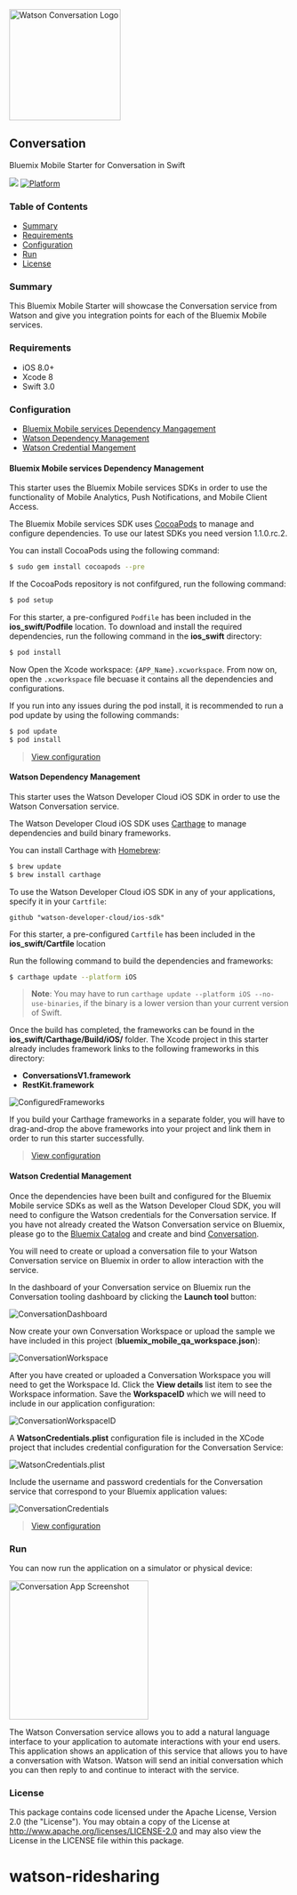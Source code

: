 <img src="https://bluemixassets.eu-gb.mybluemix.net/api/Products/image/logos/conversation.svg?key=[starter-watson-conversation]&event=readme-image-view" alt="Watson Conversation Logo" width="200px"/>

## Conversation
Bluemix Mobile Starter for Conversation in Swift

[![](https://img.shields.io/badge/bluemix-powered-blue.svg)](https://bluemix.net)
[![Platform](https://img.shields.io/badge/platform-ios_swift-lightgrey.svg?style=flat)](https://developer.apple.com/swift/)

### Table of Contents
* [Summary](#summary)
* [Requirements](#requirements)
* [Configuration](#configuration)
* [Run](#run)
* [License](#license)

### Summary
This Bluemix Mobile Starter will showcase the Conversation service from Watson and give you integration points for each of the Bluemix Mobile services.

### Requirements
* iOS 8.0+
* Xcode 8
* Swift 3.0

### Configuration
* [Bluemix Mobile services Dependency Mangagement](#bluemix-mobile-services-dependency-management)
* [Watson Dependency Management](#watson-dependency-management)
* [Watson Credential Mangement](#watson-credential-management)

#### Bluemix Mobile services Dependency Management
This starter uses the Bluemix Mobile services SDKs in order to use the functionality of Mobile Analytics, Push Notifications, and Mobile Client Access.

The Bluemix Mobile services SDK uses [CocoaPods](https://cocoapods.org/) to manage and configure dependencies. To use our latest SDKs you need version 1.1.0.rc.2.

You can install CocoaPods using the following command:

```bash
$ sudo gem install cocoapods --pre
```

If the CocoaPods repository is not confifgured, run the following command:

```bash
$ pod setup
```

For this starter, a pre-configured `Podfile` has been included in the **ios_swift/Podfile** location. To download and install the required dependencies, run the following command in the **ios_swift** directory:

```bash
$ pod install
```
Now Open the Xcode workspace: `{APP_Name}.xcworkspace`. From now on, open the `.xcworkspace` file becuase it contains all the dependencies and configurations.

If you run into any issues during the pod install, it is recommended to run a pod update by using the following commands:

```bash
$ pod update
$ pod install
```

> [View configuration](#configuration)

#### Watson Dependency Management
This starter uses the Watson Developer Cloud iOS SDK in order to use the Watson Conversation service.

The Watson Developer Cloud iOS SDK uses [Carthage](https://github.com/Carthage/Carthage) to manage dependencies and build binary frameworks.

You can install Carthage with [Homebrew](http://brew.sh/):

```bash
$ brew update
$ brew install carthage
```

To use the Watson Developer Cloud iOS SDK in any of your applications, specify it in your `Cartfile`:

```
github "watson-developer-cloud/ios-sdk"
```

For this starter, a pre-configured `Cartfile` has been included in the **ios_swift/Cartfile** location

Run the following command to build the dependencies and frameworks:

```bash
$ carthage update --platform iOS
```

> **Note**: You may have to run `carthage update --platform iOS --no-use-binaries`, if the binary is a lower version than your current version of Swift.

Once the build has completed, the frameworks can be found in the **ios_swift/Carthage/Build/iOS/** folder. The Xcode project in this starter already includes framework links to the following frameworks in this directory:

* **ConversationsV1.framework**
* **RestKit.framework**

![ConfiguredFrameworks](README_Images/ConfiguredFrameworks.png)

If you build your Carthage frameworks in a separate folder, you will have to drag-and-drop the above frameworks into your project and link them in order to run this starter successfully.

> [View configuration](#configuration)

#### Watson Credential Management
Once the dependencies have been built and configured for the Bluemix Mobile service SDKs as well as the Watson Developer Cloud SDK, you will need to configure the Watson credentials for the Conversation service. If you have not already created  the Watson Conversation service on Bluemix, please go to the [Bluemix Catalog](https://console.bluemix.net/catalog/) and create and bind [Conversation](https://console.bluemix.net/catalog/services/conversation/).

You will need to create or upload a conversation file to your Watson Conversation service on Bluemix in order to allow interaction with the service.

In the dashboard of your Conversation service on Bluemix run the Conversation tooling dashboard by clicking the **Launch tool** button:

![ConversationDashboard](README_Images/ConversationDashboard.png)

Now create your own Conversation Workspace or upload the sample we have included in this project (**bluemix_mobile_qa_workspace.json**):

![ConversationWorkspace](README_Images/ConversationWorkspace.png)

After you have created or uploaded a Conversation Workspace you will need to get the Workspace Id. Click the **View details** list item to see the Workspace information. Save the **WorkspaceID** which we will need to include in our application configuration:

![ConversationWorkspaceID](README_Images/ConversationWorkspaceID.png)


A **WatsonCredentials.plist** configuration file is included in the XCode project that includes credential configuration for the Conversation Service:

![WatsonCredentials.plist](README_Images/WatsonCredentialsPlist.png)

Include the username and password credentials for the Conversation service that correspond to your Bluemix application values:

![ConversationCredentials](README_Images/ConversationCredentials.png)

> [View configuration](#configuration)




### Run
You can now run the application on a simulator or physical device:

<img src="README_Images/ConversationScreenshot.png" alt="Conversation App Screenshot" width="250px"/>

The Watson Conversation service allows you to add a natural language interface to your application to automate interactions with your end users. This application shows an application of this service that allows you to have a conversation with Watson. Watson will send an initial conversation which you can then reply to and continue to interact with the service.

### License
This package contains code licensed under the Apache License, Version 2.0 (the "License"). You may obtain a copy of the License at http://www.apache.org/licenses/LICENSE-2.0 and may also view the License in the LICENSE file within this package.
# watson-ridesharing
